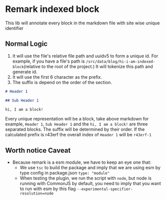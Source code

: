 # Remark indexed block

This lib will annotate every block in the markdown file with site wise unique identifier

## Normal Logic

1. It will use the file's relative file path and uuidv5 to form a unique id. For example, if you have a file's path is `/src/data/blog/hi-i-am-indexed-block`(relative to the root of the project.) It will tokenize this path and generate id.
2. It will use the first 6 character as the prefix.
3. The suffix is depend on the order of the section.

```md
# Header 1

## Sub Header 1

hi, I am a block!
```

Every unique representation will be a block, take above markdown for example, `Header 1`, `Sub Header 1` and the `hi, I am a block!` are three separated blocks. The suffix will be determined by their order. If the calculated prefix is r43erf the overall index of `Header 1` will be `r43erf-1`

## Worth notice Caveat

- Because remark is a esm module, we have to keep an eye one that:
  - We use `tsc` to build the package and imply that we are using esm by type config in package.json `type: "module"`
  - When testing the plugin, we run the script with `node`, but node is running with CommonJS by default, you need to imply that you want to run with esm by this flag `--experimental-specifier-resolution=node`
